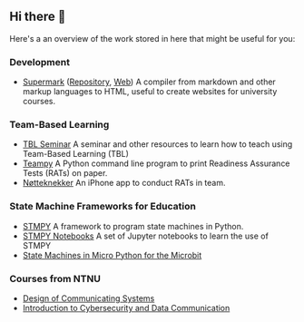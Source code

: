 ## Hi there 👋

Here's a an overview of the work stored in here that might be useful for you:

### Development

* [Supermark](https://github.com/falkr/supermark) ([Repository](https://github.com/falkr/supermark), [Web](https://falkr.github.io/supermark/)) A compiler from markdown and other markup languages to HTML, useful to create websites for university courses.


###  Team-Based Learning

* [TBL Seminar](https://github.com/falkr/tbl) A seminar and other resources to learn how to teach using Team-Based Learning (TBL)
* [Teampy](https://github.com/falkr/teampy) A Python command line program to print Readiness Assurance Tests (RATs) on paper.
* [Nøtteknekker](https://github.com/falkr/nuts) An iPhone app to conduct RATs in team.


### State Machine Frameworks for Education

* [STMPY](https://github.com/falkr/stmpy) A framework to program state machines in Python.
* [STMPY Notebooks](https://github.com/falkr/stmpy-notebooks) A set of Jupyter notebooks to learn the use of STMPY
* [State Machines in Micro Python for the Microbit](https://github.com/falkr/ttm4175-microbit-stms)


### Courses from NTNU

* [Design of Communicating Systems](https://github.com/falkr/ttm4115)
* [Introduction to Cybersecurity and Data Communication](ttm4175)



<!--
**falkr/falkr** is a ✨ _special_ ✨ repository because its `README.md` (this file) appears on your GitHub profile.

Here are some ideas to get you started:

- 🔭 I’m currently working on ...
- 🌱 I’m currently learning ...
- 👯 I’m looking to collaborate on ...
- 🤔 I’m looking for help with ...
- 💬 Ask me about ...
- 📫 How to reach me: ...
- 😄 Pronouns: ...
- ⚡ Fun fact: ...

## Research

indoor-photovoltaic-energy-prediction
iot-solar-energy-prediction

ttm4115-2020
ttm4115-base
stmpy-components

webnuts
reflect-2
timers
teampy-s

designscience
technoscience
literature
thesis-tips

iik-edu
iowncode


Teknostart2019_CTF

ttm4175-2022
ttm4175-chat



-->

